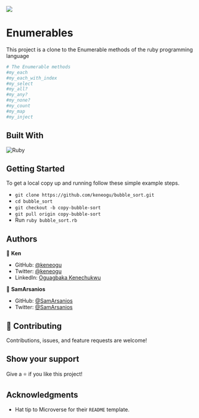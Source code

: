 ![](https://img.shields.io/badge/Microverse-blueviolet)

# Enumerables

This project is a clone to the Enumerable methods of the ruby programming language

```ruby
# The Enumerable methods
#my_each
#my_each_with_index
#my_select 
#my_all? 
#my_any?
#my_none?
#my_count
#my_map
#my_inject
```

## Built With

![Ruby](https://img.shields.io/badge/ruby-%23CC342D.svg?&style=for-the-badge&logo=ruby&logoColor=white)

## Getting Started

To get a local copy up and running follow these simple example steps.

- `git clone https://github.com/keneogu/bubble_sort.git`
- `cd bubble_sort`
- `git checkout -b copy-bubble-sort`
- `git pull origin copy-bubble-sort`
- Run `ruby bubble_sort.rb`

## Authors

👤 **Ken**

- GitHub: [@keneogu](https://github.com/keneogu)
- Twitter: [@keneogu](https://twitter.com/keneogu)
- LinkedIn: [Oguagbaka Kenechukwu](https://www.linkedin.com/in/oguagbaka-kenechukwu-8b2289179/)

👤 **SamArsanios**

- GitHub: [@SamArsanios](https://github.com/SamArsanios)
- Twitter: [@SamArsanios](https://twitter.com/SamArsanios)

## 🤝 Contributing

Contributions, issues, and feature requests are welcome!

## Show your support

Give a ⭐️ if you like this project!

## Acknowledgments

- Hat tip to Microverse for their `README` template.

